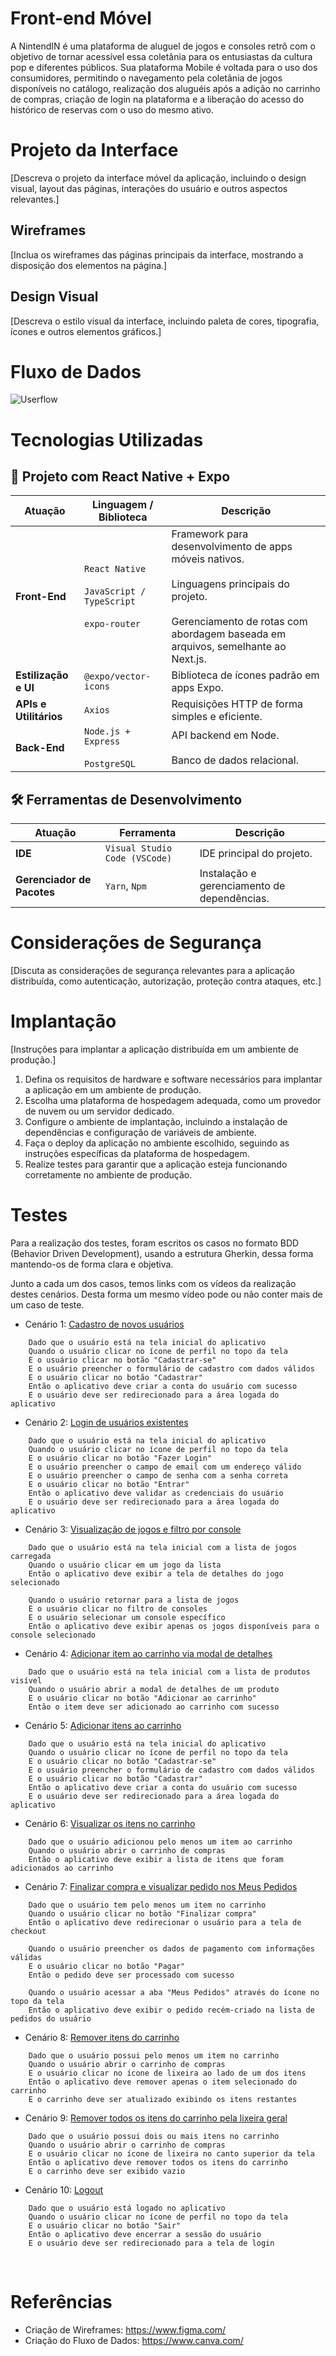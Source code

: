 # Front-end Móvel

A NintendIN é uma plataforma de aluguel de jogos e consoles retrô com o objetivo de tornar acessível essa coletânia para os entusiastas da cultura pop e diferentes públicos. Sua plataforma Mobile é voltada para o uso dos consumidores, permitindo o navegamento pela coletânia de jogos disponíveis no catálogo, realização dos aluguéis após a adição no carrinho de compras, criação de login na plataforma e a liberação do acesso do histórico de reservas com o uso do mesmo ativo.
<br>

# Projeto da Interface
[Descreva o projeto da interface móvel da aplicação, incluindo o design visual, layout das páginas, interações do usuário e outros aspectos relevantes.]

## Wireframes

[Inclua os wireframes das páginas principais da interface, mostrando a disposição dos elementos na página.]

## Design Visual

[Descreva o estilo visual da interface, incluindo paleta de cores, tipografia, ícones e outros elementos gráficos.]

# Fluxo de Dados

![Userflow](./img/UserFlowMobile.png)
<br>

# Tecnologias Utilizadas

## 📱 Projeto com React Native + Expo

| **Atuação**              | **Linguagem / Biblioteca**                                     | **Descrição** |
|--------------------------|---------------------------------------------------------------|----------------|
| **Front-End**            | `React Native` <br><br> `JavaScript / TypeScript` <br><br> `expo-router` | Framework para desenvolvimento de apps móveis nativos. <br><br> Linguagens principais do projeto. <br><br> Gerenciamento de rotas com abordagem baseada em arquivos, semelhante ao Next.js. |
| **Estilização e UI**     | `@expo/vector-icons`                                          | Biblioteca de ícones padrão em apps Expo. |
| **APIs e Utilitários**   | `Axios`                                                       | Requisições HTTP de forma simples e eficiente. |
| **Back-End**             | `Node.js + Express` <br><br> `PostgreSQL`                     | API backend em Node. <br><br> Banco de dados relacional. |

## 🛠️ Ferramentas de Desenvolvimento

| **Atuação**              | **Ferramenta**                         | **Descrição** |
|--------------------------|----------------------------------------|----------------|
| **IDE**                  | `Visual Studio Code (VSCode)`          | IDE principal do projeto. |
| **Gerenciador de Pacotes** | `Yarn`, `Npm`                        | Instalação e gerenciamento de dependências. |


# Considerações de Segurança

[Discuta as considerações de segurança relevantes para a aplicação distribuída, como autenticação, autorização, proteção contra ataques, etc.]

# Implantação

[Instruções para implantar a aplicação distribuída em um ambiente de produção.]

1. Defina os requisitos de hardware e software necessários para implantar a aplicação em um ambiente de produção.
2. Escolha uma plataforma de hospedagem adequada, como um provedor de nuvem ou um servidor dedicado.
3. Configure o ambiente de implantação, incluindo a instalação de dependências e configuração de variáveis de ambiente.
4. Faça o deploy da aplicação no ambiente escolhido, seguindo as instruções específicas da plataforma de hospedagem.
5. Realize testes para garantir que a aplicação esteja funcionando corretamente no ambiente de produção.

# Testes

Para a realização dos testes, foram escritos os casos no formato BDD (Behavior Driven Development), usando a estrutura Gherkin, dessa forma mantendo-os de forma clara e objetiva.

Junto a cada um dos casos, temos links com os vídeos da realização destes cenários. Desta forma um mesmo vídeo pode ou não conter mais de um caso de teste.

- Cenário 1: [Cadastro de novos usuários](https://drive.google.com/file/d/1VuhCr85glykuOFpZiCuLnSa6KdoloK--/view?usp=share_link)

```
    Dado que o usuário está na tela inicial do aplicativo
    Quando o usuário clicar no ícone de perfil no topo da tela
    E o usuário clicar no botão "Cadastrar-se"
    E o usuário preencher o formulário de cadastro com dados válidos
    E o usuário clicar no botão "Cadastrar"
    Então o aplicativo deve criar a conta do usuário com sucesso
    E o usuário deve ser redirecionado para a área logada do aplicativo
```

- Cenário 2: [Login de usuários existentes](https://drive.google.com/file/d/1llyVvGyHG5CiiPvRVDs2iTqpOnFuZ3S2/view?usp=share_link)

```
    Dado que o usuário está na tela inicial do aplicativo
    Quando o usuário clicar no ícone de perfil no topo da tela
    E o usuário clicar no botão "Fazer Login"
    E o usuário preencher o campo de email com um endereço válido
    E o usuário preencher o campo de senha com a senha correta
    E o usuário clicar no botão "Entrar"
    Então o aplicativo deve validar as credenciais do usuário
    E o usuário deve ser redirecionado para a área logada do aplicativo
```

- Cenário 3: [Visualização de jogos e filtro por console](https://drive.google.com/file/d/1ydsvRm7PmMoGk1T7xA4ahT-JjwqjAhkz/view?usp=share_link)

```
    Dado que o usuário está na tela inicial com a lista de jogos carregada
    Quando o usuário clicar em um jogo da lista
    Então o aplicativo deve exibir a tela de detalhes do jogo selecionado

    Quando o usuário retornar para a lista de jogos
    E o usuário clicar no filtro de consoles
    E o usuário selecionar um console específico
    Então o aplicativo deve exibir apenas os jogos disponíveis para o console selecionado
```

- Cenário 4: [Adicionar item ao carrinho via modal de detalhes](https://drive.google.com/file/d/1HTgZB6y6SQNM67T4HJu7KH7XkiGBtEkv/view?usp=share_link)

```
    Dado que o usuário está na tela inicial com a lista de produtos visível
    Quando o usuário abrir a modal de detalhes de um produto
    E o usuário clicar no botão "Adicionar ao carrinho"
    Então o item deve ser adicionado ao carrinho com sucesso
```

- Cenário 5: [Adicionar itens ao carrinho](https://drive.google.com/file/d/1HTgZB6y6SQNM67T4HJu7KH7XkiGBtEkv/view?usp=share_link)

```
    Dado que o usuário está na tela inicial do aplicativo
    Quando o usuário clicar no ícone de perfil no topo da tela
    E o usuário clicar no botão "Cadastrar-se"
    E o usuário preencher o formulário de cadastro com dados válidos
    E o usuário clicar no botão "Cadastrar"
    Então o aplicativo deve criar a conta do usuário com sucesso
    E o usuário deve ser redirecionado para a área logada do aplicativo
```

- Cenário 6: [Visualizar os itens no carrinho](https://drive.google.com/file/d/1HTgZB6y6SQNM67T4HJu7KH7XkiGBtEkv/view?usp=share_link)

```
    Dado que o usuário adicionou pelo menos um item ao carrinho
    Quando o usuário abrir o carrinho de compras
    Então o aplicativo deve exibir a lista de itens que foram adicionados ao carrinho
```

- Cenário 7: [Finalizar compra e visualizar pedido nos Meus Pedidos](https://drive.google.com/file/d/1HTgZB6y6SQNM67T4HJu7KH7XkiGBtEkv/view?usp=share_link)

```
    Dado que o usuário tem pelo menos um item no carrinho
    Quando o usuário clicar no botão "Finalizar compra"
    Então o aplicativo deve redirecionar o usuário para a tela de checkout

    Quando o usuário preencher os dados de pagamento com informações válidas
    E o usuário clicar no botão "Pagar"
    Então o pedido deve ser processado com sucesso

    Quando o usuário acessar a aba "Meus Pedidos" através do ícone no topo da tela
    Então o aplicativo deve exibir o pedido recém-criado na lista de pedidos do usuário
```

- Cenário 8: [Remover itens do carrinho](https://drive.google.com/file/d/1teKyBdXNgKCAO1oza3kSPlkzX8RFRIbg/view?usp=share_link)

```
    Dado que o usuário possui pelo menos um item no carrinho
    Quando o usuário abrir o carrinho de compras
    E o usuário clicar no ícone de lixeira ao lado de um dos itens
    Então o aplicativo deve remover apenas o item selecionado do carrinho
    E o carrinho deve ser atualizado exibindo os itens restantes
```

- Cenário 9: [Remover todos os itens do carrinho pela lixeira geral](https://drive.google.com/file/d/1teKyBdXNgKCAO1oza3kSPlkzX8RFRIbg/view?usp=share_link)

```
    Dado que o usuário possui dois ou mais itens no carrinho
    Quando o usuário abrir o carrinho de compras
    E o usuário clicar no ícone de lixeira no canto superior da tela
    Então o aplicativo deve remover todos os itens do carrinho
    E o carrinho deve ser exibido vazio
```

- Cenário 10: [Logout](https://drive.google.com/file/d/1W8CQeoPU0KDFQXv_Tp9_yV9HulVhVwAi/view?usp=share_link)

```
    Dado que o usuário está logado no aplicativo
    Quando o usuário clicar no ícone de perfil no topo da tela
    E o usuário clicar no botão "Sair"
    Então o aplicativo deve encerrar a sessão do usuário
    E o usuário deve ser redirecionado para a tela de login
```
<br>

# Referências

* Criação de Wireframes: https://www.figma.com/
* Criação do Fluxo de Dados:  https://www.canva.com/

